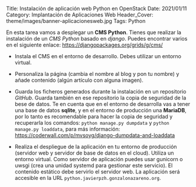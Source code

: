 Title: Instalación de aplicación web Python en OpenStack
Date: 2021/01/11
Category: Implantación de Aplicaciones Web
Header_Cover: theme/images/banner-aplicacionesweb.jpg
Tags: Python

En esta tarea vamos a desplegar un **CMS Python**. Tienes que realizar la instalación de un *CMS Python* basado en *django*. Puedes encontrar varios en el siguiente enlace: https://djangopackages.org/grids/g/cms/

- Instala el CMS en el entorno de desarrollo. Debes utilizar un entorno virtual.



- Personaliza la página (cambia el nombre al blog y pon tu nombre) y añade contenido (algún artículo con alguna imagen).



- Guarda los ficheros generados durante la instalación en un repositorio *GitHub*. Guarda también en ese repositorio la copia de seguridad de la bese de datos. Te en cuenta que en el entorno de desarrolla vas a tener una base de datos **sqlite**, y en el entorno de producción una **MariaDB**, por lo tanto es recomendable para hacer la copia de seguridad y recuperarla los comandos: `python manage.py dumpdata` y `python manage.py loaddata`, para más información: https://coderwall.com/p/mvsoyg/django-dumpdata-and-loaddata



- Realiza el despliegue de la aplicación en tu entorno de producción (servidor web y servidor de base de datos en el cloud). Utiliza un entorno virtual. Como servidor de aplicación puedes usar gunicorn o uwsgi (crea una unidad systemd para gestionar este servicio). El contenido estático debe servirlo el servidor web. La aplicación será accesible en la URL `python.javierpzh.gonzalonazareno.org`.

